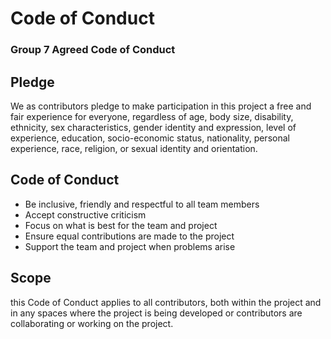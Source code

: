 # Code of Conduct
### Group 7 Agreed Code of Conduct

## Pledge
We as contributors pledge to make participation in this project a free and fair experience for everyone, regardless of age, body size, disability, ethnicity, sex characteristics, gender identity and expression, level of experience, education, socio-economic status, nationality, personal experience, race, religion, or sexual identity and orientation.

## Code of Conduct
- Be inclusive, friendly and respectful to all team members
- Accept constructive criticism
- Focus on what is best for the team and project
- Ensure equal contributions are made to the project
- Support the team and project when problems arise

## Scope
this Code of Conduct applies to all contributors, both within the project and in any spaces where the project is being developed or contributors are collaborating or working on the project.
